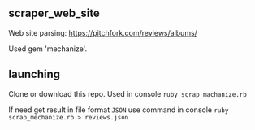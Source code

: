 ## scraper_web_site

Web site parsing: https://pitchfork.com/reviews/albums/

Used gem 'mechanize'.

## launching

Clone or download this repo.
Used in console `ruby scrap_machanize.rb`

If need get result in file format  `JSON` use command in console `ruby scrap_mechanize.rb > reviews.json`
